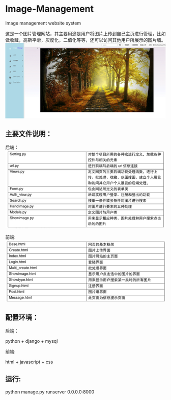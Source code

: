 # Image-Management
Image management website system

这是一个图片管理网站，其主要用途是用户将图片上传到自己主页进行管理，比如做收藏，高斯平滑，灰度化，二值化等等，还可以访问其他用户所展示的图片墙。
![图片说明1](https://github.com/chenchao15/Image-Management-/blob/master/src/forum/static/images/1.png)

## 主要文件说明：

后端：
![图片说明1](https://github.com/chenchao15/Image-Management-/blob/master/src/forum/static/images/2.jpg)

前端:
![图片说明1](https://github.com/chenchao15/Image-Management-/blob/master/src/forum/static/images/3.jpg)

## 配置环境：

后端：

python + django + mysql

前端:

html + javascript + css

## 运行:

python manage.py runserver 0.0.0.0:8000


